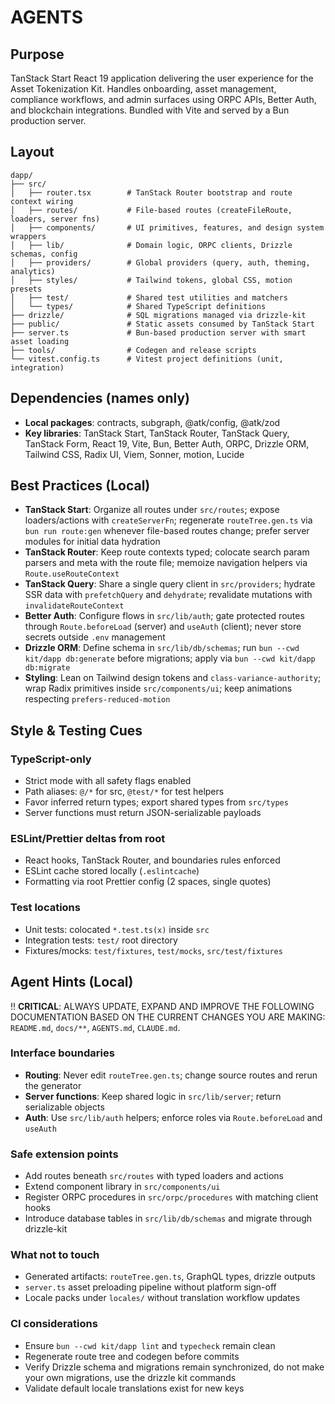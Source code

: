# AGENTS

## Purpose

TanStack Start React 19 application delivering the user experience for the Asset
Tokenization Kit. Handles onboarding, asset management, compliance workflows,
and admin surfaces using ORPC APIs, Better Auth, and blockchain integrations.
Bundled with Vite and served by a Bun production server.

## Layout

```
dapp/
├── src/
│   ├── router.tsx        # TanStack Router bootstrap and route context wiring
│   ├── routes/           # File-based routes (createFileRoute, loaders, server fns)
│   ├── components/       # UI primitives, features, and design system wrappers
│   ├── lib/              # Domain logic, ORPC clients, Drizzle schemas, config
│   ├── providers/        # Global providers (query, auth, theming, analytics)
│   ├── styles/           # Tailwind tokens, global CSS, motion presets
│   ├── test/             # Shared test utilities and matchers
│   └── types/            # Shared TypeScript definitions
├── drizzle/              # SQL migrations managed via drizzle-kit
├── public/               # Static assets consumed by TanStack Start
├── server.ts             # Bun-based production server with smart asset loading
├── tools/                # Codegen and release scripts
└── vitest.config.ts      # Vitest project definitions (unit, integration)
```

## Dependencies (names only)

- **Local packages**: contracts, subgraph, @atk/config, @atk/zod
- **Key libraries**: TanStack Start, TanStack Router, TanStack Query, TanStack
  Form, React 19, Vite, Bun, Better Auth, ORPC, Drizzle ORM, Tailwind CSS, Radix
  UI, Viem, Sonner, motion, Lucide

## Best Practices (Local)

<!-- BEGIN AUTO -->

- **TanStack Start**: Organize all routes under `src/routes`; expose
  loaders/actions with `createServerFn`; regenerate `routeTree.gen.ts` via
  `bun run route:gen` whenever file-based routes change; prefer server modules
  for initial data hydration
- **TanStack Router**: Keep route contexts typed; colocate search param parsers
  and meta with the route file; memoize navigation helpers via
  `Route.useRouteContext`
- **TanStack Query**: Share a single query client in `src/providers`; hydrate
  SSR data with `prefetchQuery` and `dehydrate`; revalidate mutations with
  `invalidateRouteContext`
- **Better Auth**: Configure flows in `src/lib/auth`; gate protected routes
  through `Route.beforeLoad` (server) and `useAuth` (client); never store
  secrets outside `.env` management
- **Drizzle ORM**: Define schema in `src/lib/db/schemas`; run
  `bun --cwd kit/dapp db:generate` before migrations; apply via
  `bun --cwd kit/dapp db:migrate`
- **Styling**: Lean on Tailwind design tokens and `class-variance-authority`;
wrap Radix primitives inside `src/components/ui`; keep animations respecting
`prefers-reduced-motion`
<!-- END AUTO -->

## Style & Testing Cues

### TypeScript-only

- Strict mode with all safety flags enabled
- Path aliases: `@/*` for src, `@test/*` for test helpers
- Favor inferred return types; export shared types from `src/types`
- Server functions must return JSON-serializable payloads

### ESLint/Prettier deltas from root

- React hooks, TanStack Router, and boundaries rules enforced
- ESLint cache stored locally (`.eslintcache`)
- Formatting via root Prettier config (2 spaces, single quotes)

### Test locations

- Unit tests: colocated `*.test.ts(x)` inside `src`
- Integration tests: `test/` root directory
- Fixtures/mocks: `test/fixtures`, `test/mocks`, `src/test/fixtures`

## Agent Hints (Local)

!! **CRITICAL**: ALWAYS UPDATE, EXPAND AND IMPROVE THE FOLLOWING DOCUMENTATION
BASED ON THE CURRENT CHANGES YOU ARE MAKING: `README.md`, `docs/**`,
`AGENTS.md`, `CLAUDE.md`.

### Interface boundaries

- **Routing**: Never edit `routeTree.gen.ts`; change source routes and rerun the
  generator
- **Server functions**: Keep shared logic in `src/lib/server`; return
  serializable objects
- **Auth**: Use `src/lib/auth` helpers; enforce roles via `Route.beforeLoad` and
  `useAuth`

### Safe extension points

- Add routes beneath `src/routes` with typed loaders and actions
- Extend component library in `src/components/ui`
- Register ORPC procedures in `src/orpc/procedures` with matching client hooks
- Introduce database tables in `src/lib/db/schemas` and migrate through
  drizzle-kit

### What not to touch

- Generated artifacts: `routeTree.gen.ts`, GraphQL types, drizzle outputs
- `server.ts` asset preloading pipeline without platform sign-off
- Locale packs under `locales/` without translation workflow updates

### CI considerations

- Ensure `bun --cwd kit/dapp lint` and `typecheck` remain clean
- Regenerate route tree and codegen before commits
- Verify Drizzle schema and migrations remain synchronized, do not make your own migrations, use the drizzle kit commands
- Validate default locale translations exist for new keys
